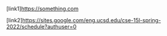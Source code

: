 [link1]https://something.com

[link2]https://sites.google.com/eng.ucsd.edu/cse-15l-spring-2022/schedule?authuser=0